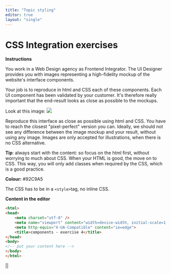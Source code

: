 ```yaml
---
title: "Topic styling"
editor: true
layout: "single"
---
```

# CSS Integration exercises

**Instructions**

You work in a Web Design agency as Frontend Integrator. The UI Designer provides you with images representing a high-fidelity mockup of the website's interface components. 

Your job is to reproduce in html and CSS each of these components. Each UI component has been validated by your customer. It's therefore really important that the end-result looks as close as possible to the mockups.

Look at this image: ![](resources/integration-challenge-4.png)

Reproduce this interface as close as possible using html and CSS. You have to reach the closest "pixel-perfect" version you can. Ideally, we should not see any difference between the image mockup and your result, without using any image. Images are only accepted for illustrations, when there is no CSS alternative.

**Tip**: always start with the content: so focus on the html first, without worrying to much about CSS. When your HTML is good, the move on to CSS. This way, you will only add classes when required by the CSS, which is a good practice.

**Colour:** #92C9A5

The CSS has to be in a `<style>`tag, no inline CSS.

**Content in the editor**

```html
<html>
<head>
	<meta charset="utf-8" />
    <meta name="viewport" content="width=device-width, initial-scale=1.0">
    <meta http-equiv="X-UA-Compatible" content="ie=edge">
    <title>components - exercise 4</title>
</head>
<body>
<!-- put your content here -->
</body>
</html>
```
||
<html>
<head>
	<meta charset="utf-8" />
    <meta name="viewport" content="width=device-width, initial-scale=1.0">
    <meta http-equiv="X-UA-Compatible" content="ie=edge">
    <title>components - exercise 4</title>
</head>
<body>
<!-- put your content here -->
</body>
</html>
